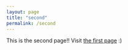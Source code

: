 ```yaml
---
layout: page
title: "second"
permalink: /second
---
```

This is the second page!!
Visit <a href="https://deletins.github.io/demowebsite/first">the first page</a> :)
